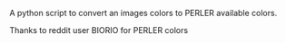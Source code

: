 A python script to convert an images colors to PERLER available colors.

Thanks to reddit user BIORIO for PERLER colors
